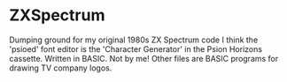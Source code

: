 # ZXSpectrum
Dumping ground for my original 1980s ZX Spectrum code
I think the 'psioed' font editor is the 'Character Generator' in the Psion Horizons cassette. Written in BASIC. Not by me!
Other files are BASIC programs for drawing TV company logos.
